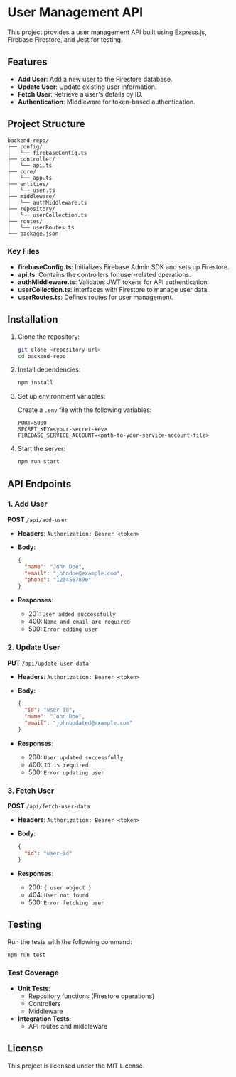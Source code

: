 
# User Management API

This project provides a user management API built using Express.js, Firebase Firestore, and Jest for testing.

## Features

- **Add User**: Add a new user to the Firestore database.
- **Update User**: Update existing user information.
- **Fetch User**: Retrieve a user's details by ID.
- **Authentication**: Middleware for token-based authentication.

## Project Structure

```
backend-repo/
├── config/
│   └── firebaseConfig.ts
├── controller/
│   └── api.ts
├── core/
│   └── app.ts
├── entities/
│   └── user.ts
├── middleware/
│   └── authMiddleware.ts
├── repository/
│   └── userCollection.ts
├── routes/
│   └── userRoutes.ts
└── package.json
```

### Key Files

- **firebaseConfig.ts**: Initializes Firebase Admin SDK and sets up Firestore.
- **api.ts**: Contains the controllers for user-related operations.
- **authMiddleware.ts**: Validates JWT tokens for API authentication.
- **userCollection.ts**: Interfaces with Firestore to manage user data.
- **userRoutes.ts**: Defines routes for user management.

## Installation

1. Clone the repository:

   ```bash
   git clone <repository-url>
   cd backend-repo
   ```

2. Install dependencies:

   ```bash
   npm install
   ```

3. Set up environment variables:

   Create a `.env` file with the following variables:

   ```env
   PORT=5000
   SECRET_KEY=<your-secret-key>
   FIREBASE_SERVICE_ACCOUNT=<path-to-your-service-account-file>
   ```

4. Start the server:

   ```bash
   npm run start
   ```

## API Endpoints

### 1. Add User

**POST** `/api/add-user`

- **Headers**: `Authorization: Bearer <token>`
- **Body**:

  ```json
  {
    "name": "John Doe",
    "email": "johndoe@example.com",
    "phone": "1234567890"
  }
  ```

- **Responses**:
  - 201: `User added successfully`
  - 400: `Name and email are required`
  - 500: `Error adding user`

### 2. Update User

**PUT** `/api/update-user-data`

- **Headers**: `Authorization: Bearer <token>`
- **Body**:

  ```json
  {
    "id": "user-id",
    "name": "John Doe",
    "email": "johnupdated@example.com"
  }
  ```

- **Responses**:
  - 200: `User updated successfully`
  - 400: `ID is required`
  - 500: `Error updating user`

### 3. Fetch User

**POST** `/api/fetch-user-data`

- **Headers**: `Authorization: Bearer <token>`
- **Body**:

  ```json
  {
    "id": "user-id"
  }
  ```

- **Responses**:
  - 200: `{ user object }`
  - 404: `User not found`
  - 500: `Error fetching user`

## Testing

Run the tests with the following command:

```bash
npm run test
```

### Test Coverage

- **Unit Tests**:
  - Repository functions (Firestore operations)
  - Controllers
  - Middleware
- **Integration Tests**:
  - API routes and middleware

## License

This project is licensed under the MIT License.
